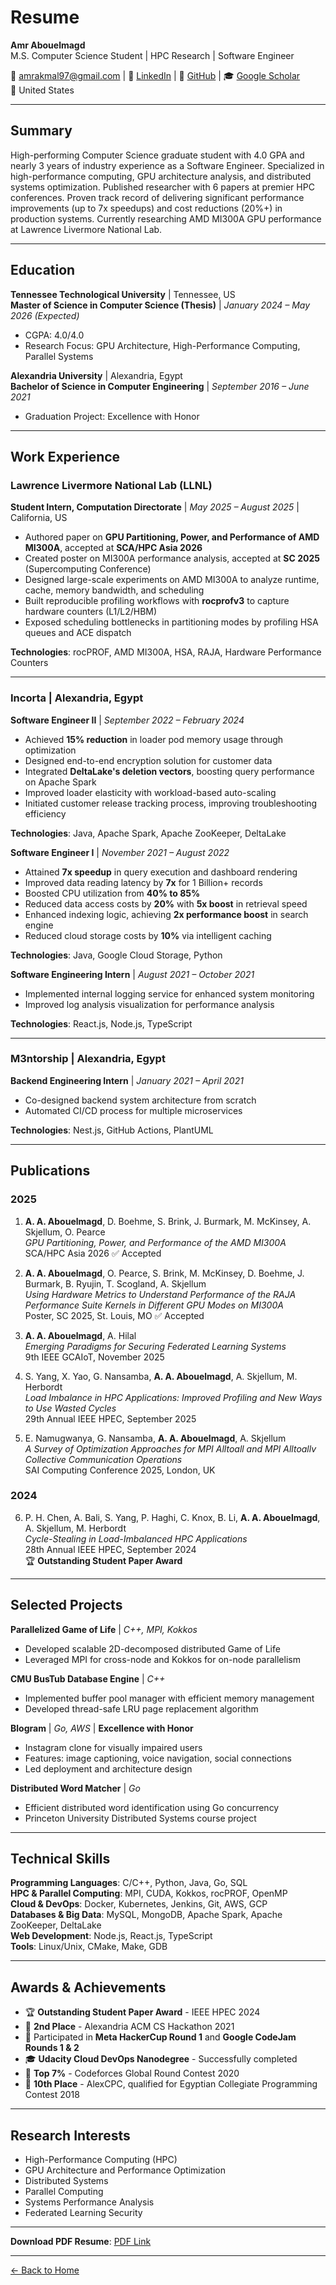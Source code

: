 # Resume

**Amr Abouelmagd**  
M.S. Computer Science Student | HPC Research | Software Engineer

📧 amrakmal97@gmail.com | 💼 [LinkedIn](https://linkedin.com/in/amroakmal) | 🐙 [GitHub](https://github.com/amroakmal) | 🎓 [Google Scholar](https://scholar.google.com)  
📍 United States

---

## Summary

High-performing Computer Science graduate student with 4.0 GPA and nearly 3 years of industry experience as a Software Engineer. Specialized in high-performance computing, GPU architecture analysis, and distributed systems optimization. Published researcher with 6 papers at premier HPC conferences. Proven track record of delivering significant performance improvements (up to 7x speedups) and cost reductions (20%+) in production systems. Currently researching AMD MI300A GPU performance at Lawrence Livermore National Lab.

---

## Education

**Tennessee Technological University** | Tennessee, US  
**Master of Science in Computer Science (Thesis)** | *January 2024 – May 2026 (Expected)*
- CGPA: 4.0/4.0
- Research Focus: GPU Architecture, High-Performance Computing, Parallel Systems

**Alexandria University** | Alexandria, Egypt  
**Bachelor of Science in Computer Engineering** | *September 2016 – June 2021*
- Graduation Project: Excellence with Honor

---

## Work Experience

### Lawrence Livermore National Lab (LLNL)
**Student Intern, Computation Directorate** | *May 2025 – August 2025* | California, US

- Authored paper on **GPU Partitioning, Power, and Performance of AMD MI300A**, accepted at **SCA/HPC Asia 2026**
- Created poster on MI300A performance analysis, accepted at **SC 2025** (Supercomputing Conference)
- Designed large-scale experiments on AMD MI300A to analyze runtime, cache, memory bandwidth, and scheduling
- Built reproducible profiling workflows with **rocprofv3** to capture hardware counters (L1/L2/HBM)
- Exposed scheduling bottlenecks in partitioning modes by profiling HSA queues and ACE dispatch

**Technologies**: rocPROF, AMD MI300A, HSA, RAJA, Hardware Performance Counters

---

### Incorta | Alexandria, Egypt

**Software Engineer II** | *September 2022 – February 2024*

- Achieved **15% reduction** in loader pod memory usage through optimization
- Designed end-to-end encryption solution for customer data
- Integrated **DeltaLake's deletion vectors**, boosting query performance on Apache Spark
- Improved loader elasticity with workload-based auto-scaling
- Initiated customer release tracking process, improving troubleshooting efficiency

**Technologies**: Java, Apache Spark, Apache ZooKeeper, DeltaLake

**Software Engineer I** | *November 2021 – August 2022*

- Attained **7x speedup** in query execution and dashboard rendering
- Improved data reading latency by **7x** for 1 Billion+ records
- Boosted CPU utilization from **40% to 85%**
- Reduced data access costs by **20%** with **5x boost** in retrieval speed
- Enhanced indexing logic, achieving **2x performance boost** in search engine
- Reduced cloud storage costs by **10%** via intelligent caching

**Technologies**: Java, Google Cloud Storage, Python

**Software Engineering Intern** | *August 2021 – October 2021*

- Implemented internal logging service for enhanced system monitoring
- Improved log analysis visualization for performance analysis

**Technologies**: React.js, Node.js, TypeScript

---

### M3ntorship | Alexandria, Egypt
**Backend Engineering Intern** | *January 2021 – April 2021*

- Co-designed backend system architecture from scratch
- Automated CI/CD process for multiple microservices

**Technologies**: Nest.js, GitHub Actions, PlantUML

---

## Publications

### 2025

1. **A. A. Abouelmagd**, D. Boehme, S. Brink, J. Burmark, M. McKinsey, A. Skjellum, O. Pearce  
   *GPU Partitioning, Power, and Performance of the AMD MI300A*  
   SCA/HPC Asia 2026 ✅ Accepted

2. **A. A. Abouelmagd**, O. Pearce, S. Brink, M. McKinsey, D. Boehme, J. Burmark, B. Ryujin, T. Scogland, A. Skjellum  
   *Using Hardware Metrics to Understand Performance of the RAJA Performance Suite Kernels in Different GPU Modes on MI300A*  
   Poster, SC 2025, St. Louis, MO ✅ Accepted

3. **A. A. Abouelmagd**, A. Hilal  
   *Emerging Paradigms for Securing Federated Learning Systems*  
   9th IEEE GCAIoT, November 2025

4. S. Yang, X. Yao, G. Nansamba, **A. A. Abouelmagd**, A. Skjellum, M. Herbordt  
   *Load Imbalance in HPC Applications: Improved Profiling and New Ways to Use Wasted Cycles*  
   29th Annual IEEE HPEC, September 2025

5. E. Namugwanya, G. Nansamba, **A. A. Abouelmagd**, A. Skjellum  
   *A Survey of Optimization Approaches for MPI Alltoall and MPI Alltoallv Collective Communication Operations*  
   SAI Computing Conference 2025, London, UK

### 2024

6. P. H. Chen, A. Bali, S. Yang, P. Haghi, C. Knox, B. Li, **A. A. Abouelmagd**, A. Skjellum, M. Herbordt  
   *Cycle-Stealing in Load-Imbalanced HPC Applications*  
   28th Annual IEEE HPEC, September 2024  
   🏆 **Outstanding Student Paper Award**

---

## Selected Projects

**Parallelized Game of Life** | *C++, MPI, Kokkos*
- Developed scalable 2D-decomposed distributed Game of Life
- Leveraged MPI for cross-node and Kokkos for on-node parallelism

**CMU BusTub Database Engine** | *C++*
- Implemented buffer pool manager with efficient memory management
- Developed thread-safe LRU page replacement algorithm

**Blogram** | *Go, AWS* | **Excellence with Honor**
- Instagram clone for visually impaired users
- Features: image captioning, voice navigation, social connections
- Led deployment and architecture design

**Distributed Word Matcher** | *Go*
- Efficient distributed word identification using Go concurrency
- Princeton University Distributed Systems course project

---

## Technical Skills

**Programming Languages**: C/C++, Python, Java, Go, SQL  
**HPC & Parallel Computing**: MPI, CUDA, Kokkos, rocPROF, OpenMP  
**Cloud & DevOps**: Docker, Kubernetes, Jenkins, Git, AWS, GCP  
**Databases & Big Data**: MySQL, MongoDB, Apache Spark, Apache ZooKeeper, DeltaLake  
**Web Development**: Node.js, React.js, TypeScript  
**Tools**: Linux/Unix, CMake, Make, GDB

---

## Awards & Achievements

- 🏆 **Outstanding Student Paper Award** - IEEE HPEC 2024
- 🥈 **2nd Place** - Alexandria ACM CS Hackathon 2021
- 🎯 Participated in **Meta HackerCup Round 1** and **Google CodeJam Rounds 1 & 2**
- 🎓 **Udacity Cloud DevOps Nanodegree** - Successfully completed
- 🌟 **Top 7%** - Codeforces Global Round Contest 2020
- 🥉 **10th Place** - AlexCPC, qualified for Egyptian Collegiate Programming Contest 2018

---

## Research Interests

- High-Performance Computing (HPC)
- GPU Architecture and Performance Optimization
- Distributed Systems
- Parallel Computing
- Systems Performance Analysis
- Federated Learning Security

---

**Download PDF Resume**: [PDF Link](#)

---

[← Back to Home](./home.md)
